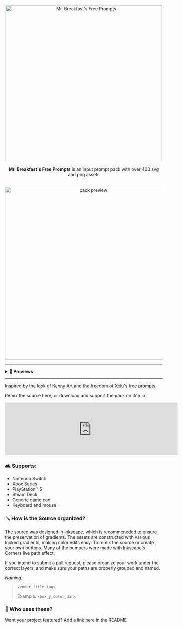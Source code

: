 <div align="center">
 <img src="https://github.com/lopopylopy/mrbreakfasts_free_prompts/assets/65320586/784055fc-b694-4fd0-9e62-13b9a87f5e32" alt="Mr. Breakfast's Free Prompts" width="500"/>  
</div>

<p align="center">
 <b>Mr. Breakfast's Free Prompts</b> is an input prompt pack with over 400 svg and png assets 
 <br>
 
 <br>
</p>

<div align="center">
 <img src="https://github.com/lopopylopy/mrbreakfasts_free_prompts/assets/65320586/482940cc-23d9-43cb-9af2-3958a89495d3" alt="pack preview" width="550"/>
</div>

---

<details>
  <summary><b>🍬 Previews</b></summary>

</details>

---

Inspired by the look of [Kenny Art](https://kenney.nl/assets/input-prompts-pixel-16) and the freedom of [Xelu's](https://thoseawesomeguys.com/prompts/) free prompts.

Remix the source here, or download and support the pack on Itch.io

<iframe frameborder="0" src="https://itch.io/embed/2480900?bg_color=edd3da&amp;fg_color=dd2424&amp;link_color=f76600&amp;border_color=c1a7ab" width="552" height="167"><a href="https://mrbreakfastsdelight.itch.io/mr-breakfasts-free-prompts">Mr. Breakfast's Free Prompts by Mr. Breakfast</a></iframe>

### 🛋️ Supports:
- Nintendo Switch
- Xbox Series
- PlayStation™ 5
- Steam Deck
- Generic game pad
- Keyboard and mouse

### 🪛 How is the Source organized?
The source was designed in [Inkscape](https://inkscape.org/), which is recommeneded to ensure the preservation of gradients. The assets are constructed with various locked gradients, making color edits easy. To remix the source or create your own buttons. Many of the bumpers were made with Inkscape's Corners live path effect.

If you intend to submit a pull request, please organize your work under the correct layers, and make sure your paths are properly grouped and named.

_Naming:_
> `vender_title_tags`
> 
> Example: `xbox_y_color_dark`

### 🎂 Who uses these?
Want your project featured? Add a link here in the README

